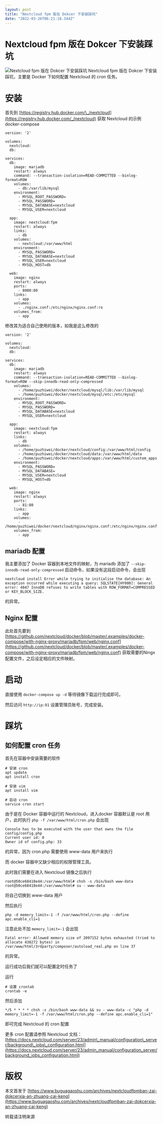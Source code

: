 ```yaml
---
layout: post
title: "Nextcloud fpm 版在 Dokcer 下安装踩坑"
date: "2022-03-26T06:21:18.344Z"
---
```

Nextcloud fpm 版在 Dokcer 下安装踩坑
=============================

![Nextcloud fpm 版在 Dokcer 下安装踩坑](https://img2022.cnblogs.com/blog/1829014/202203/1829014-20220325211415807-1193194148.png) Nextcloud fpm 版在 Dokcer 下安装踩坑，主要是 Docker 下如何配置 Nextcloud 的 cron 任务。

安装
==

首先到 [https://registry.hub.docker.com/\_/nextcloud](https://registry.hub.docker.com/_/nextcloud) 获取 Nextcloud 的示例 docker-compose

    version: '2'
    
    volumes:
      nextcloud:
      db:
    
    services:
      db:
        image: mariadb
        restart: always
        command: --transaction-isolation=READ-COMMITTED --binlog-format=ROW
        volumes:
          - db:/var/lib/mysql
        environment:
          - MYSQL_ROOT_PASSWORD=
          - MYSQL_PASSWORD=
          - MYSQL_DATABASE=nextcloud
          - MYSQL_USER=nextcloud
    
      app:
        image: nextcloud:fpm
        restart: always
        links:
          - db
        volumes:
          - nextcloud:/var/www/html
        environment:
          - MYSQL_PASSWORD=
          - MYSQL_DATABASE=nextcloud
          - MYSQL_USER=nextcloud
          - MYSQL_HOST=db
    
      web:
        image: nginx
        restart: always
        ports:
          - 8080:80
        links:
          - app
        volumes:
          - ./nginx.conf:/etc/nginx/nginx.conf:ro
        volumes_from:
          - app
    

修改其为适合自己使用的版本，如我是这么修改的

    version: '2'
    
    volumes:
      nextcloud:
      db:
    
    services:
      db:
        image: mariadb
        restart: always
        command: --transaction-isolation=READ-COMMITTED --binlog-format=ROW --skip-innodb-read-only-compressed
        volumes:
          - /home/puzhiwei/docker/nextcloud/mysql/lib:/var/lib/mysql
          - /home/puzhiwei/docker/nextcloud/mysql/etc:/etc/mysql
        environment:
          - MYSQL_ROOT_PASSWORD=
          - MYSQL_PASSWORD=
          - MYSQL_DATABASE=nextcloud
          - MYSQL_USER=nextcloud
    
      app:
        image: nextcloud:fpm
        restart: always
        links:
          - db
        volumes:
          - /home/puzhiwei/docker/nextcloud/config:/var/www/html/config
          - /home/puzhiwei/docker/nextcloud/data:/var/www/html/data
          - /home/puzhiwei/docker/nextcloud/apps:/var/www/html/custom_apps
        environment:
          - MYSQL_PASSWORD=
          - MYSQL_DATABASE=
          - MYSQL_USER=nextcloud
          - MYSQL_HOST=db
    
      web:
        image: nginx
        restart: always
        ports:
          - 81:80
        links:
          - app
        volumes:
          - /home/puzhiwei/docker/nextcloud/nginx/nginx.conf:/etc/nginx/nginx.conf:ro
        volumes_from:
          - app
    

mariadb 配置
----------

我主要添加了 Docker 容器到本地文件的映射，为 mariadb 添加了 `--skip-innodb-read-only-compressed` 启动命令，如果没有这段启动命令，会出现

    nextcloud install Error while trying to initialise the database: An exception occurred while executing a query: SQLSTATE[HY000]: General error: 4047 InnoDB refuses to write tables with ROW_FORMAT=COMPRESSED or KEY_BLOCK_SIZE.
    

的异常。

Nginx 配置
--------

此处首先要到 [https://github.com/nextcloud/docker/blob/master/.examples/docker-compose/with-nginx-proxy/mariadb/fpm/web/nginx.conf](https://github.com/nextcloud/docker/blob/master/.examples/docker-compose/with-nginx-proxy/mariadb/fpm/web/nginx.conf) 获取需要的Ningx 配置文件，之后设定相应的文件映射。

启动
==

直接使用 `docker-compose up -d` 等待镜像下载运行完成即可。

然后访问 `http://ip:81` 设置管理员账号，完成安装。

踩坑
==

如何配置 cron 任务
------------

首先在容器中安装需要的软件

    # 安装 cron
    apt update
    apt install cron
    
    # 安装 vim
    apt install vim
    
    # 启动 cron
    service cron start
    

由于是在 Docker 容器中运行的 Nextcloud，进入docker 容器默认是 root 用户，此时执行 `php -f /var/www/html/cron.php` 会出现

    Console has to be executed with the user that owns the file config/config.php
    Current user id: 0
    Owner id of config.php: 33
    

的异常，因为 cron.php 需要使用 www-data 用户来执行

而 docker 容器中又缺少相应的权限管理工具。

此时我们需要在进入 Nextcloud 镜像之后执行

    root@50ce68418e44:/var/www/html# chsh -s /bin/bash www-data
    root@50ce68418e44:/var/www/html# su - www-data
    

将自己切换到 www-data 用户

然后执行

    php -d memory_limit=-1 -f /var/www/html/cron.php --define apc.enable_cli=1
    

注意此处不加 `memory_limit=-1` 会出现

    Fatal error: Allowed memory size of 2097152 bytes exhausted (tried to allocate 438272 bytes) in /var/www/html/3rdparty/composer/autoload_real.php on line 37
    

的异常。

运行成功后我们就可以配置定时任务了

运行

    # 设置 crontab 
    crontab -e
    

然后添加

    */5 * * * * chsh -s /bin/bash www-data && su - www-data -c "php -d memory_limit=-1 -f /var/www/html/cron.php --define apc.enable_cli=1"
    

即可完成 Nextcloud 的 cron 配置

更多 cron 配置请参照 Nextcloud 文档：[https://docs.nextcloud.com/server/23/admin\_manual/configuration\_server/background\_jobs\_configuration.html](https://docs.nextcloud.com/server/23/admin_manual/configuration_server/background_jobs_configuration.html)

版权
==

本文首发于 [https://www.buguagaoshu.com/archives/nextcloudfpmban-zai-dokcerxia-an-zhuang-cai-keng](https://www.buguagaoshu.com/archives/nextcloudfpmban-zai-dokcerxia-an-zhuang-cai-keng)

转载请注明来源